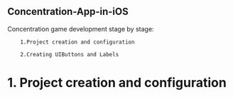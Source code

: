 ## Concentration-App-in-iOS

Concentration game development stage by stage:

        1.Project creation and configuration
  
        2.Creating UIButtons and Labels
  
  
  
  
  
  
# 1. Project creation and configuration

  
















